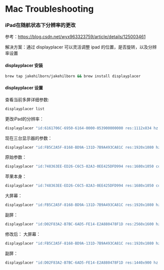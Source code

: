 # Mac Troubleshooting

### iPad在随航状态下分辨率的更改

参考：https://blog.csdn.net/wyx963323759/article/details/125003461

解决方案：通过 displayplacer 可以灵活调整 ipad 的位置，是否旋转，以及分辨率设置

#### displayplacer 安装

```bash
brew tap jakehilborn/jakehilborn && brew install displayplacer
```


#### displayplacer 设置
查看当前多屏详细参数:

```bash
displayplacer list
```

更改iPad的分辨率：

```bash
displayplacer "id:6161706C-6950-6164-0000-053900000000 res:1112x834 hz:60 color_depth:4 origin:(0,0) degree:0"
```



现在三台显示器的参数：

```bash
displayplacer "id:FB5C2A5F-8168-BD9A-131D-7B9A493CA81C res:1920x1080 hz:144 color_depth:8 scaling:off origin:(0,0) degree:0" "id:748363EE-ED26-C6C5-82A3-0EE425DFD994 res:1680x1050 color_depth:4 scaling:on origin:(1920,0) degree:0" "id:6161706C-6950-6164-0000-053900000000 res:1112x834 hz:60 color_depth:4 scaling:on origin:(3600,789) degree:0"
```

原始参数：
```bash
displayplacer "id:748363EE-ED26-C6C5-82A3-0EE425DFD994 res:1680x1050 color_depth:4 enabled:true scaling:on origin:(0,0) degree:0" "id:FB5C2A5F-8168-BD9A-131D-7B9A493CA81C res:1920x1080 hz:60 color_depth:8 enabled:true scaling:off origin:(1680,0) degree:0" "id:D02F83A2-B7BC-6AD5-FE14-E2A880478F1D res:2560x1600 hz:60 color_depth:8 enabled:true scaling:off origin:(3600,808) degree:0"
```
苹果本身：
```bash
displayplacer "id:748363EE-ED26-C6C5-82A3-0EE425DFD994 res:1680x1050 color_depth:4 enabled:true scaling:on origin:(0,0) degree:0"
```
大屏幕：
```bash
displayplacer "id:FB5C2A5F-8168-BD9A-131D-7B9A493CA81C res:1920x1080 hz:60 color_depth:8 enabled:true scaling:off origin:(1680,0) degree:0"
```

副屏：
```bash
displayplacer "id:D02F83A2-B7BC-6AD5-FE14-E2A880478F1D res:2560x1600 hz:60 color_depth:8 enabled:true scaling:off origin:(1920,808) degree:0"
```

修改后：
大屏幕：
```bash
displayplacer "id:FB5C2A5F-8168-BD9A-131D-7B9A493CA81C res:1920x1080 hz:60 color_depth:4 enabled:true scaling:off origin:(1680,0) degree:0"
```

副屏：
```bash
displayplacer "id:D02F83A2-B7BC-6AD5-FE14-E2A880478F1D res:1440x900 hz:60 color_depth:4 enabled:true scaling:on origin:(1920,808) degree:0"
```